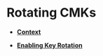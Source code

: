 # Rotating CMKs<a name="kms_01_0138"></a>

-   **[Context](context.md)**  

-   **[Enabling Key Rotation](enabling-key-rotation.md)**  


